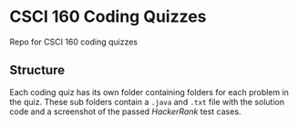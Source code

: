 # CSCI 160 Coding Quizzes

 Repo for CSCI 160 coding quizzes

## Structure

 Each coding quiz has its own folder containing folders for each problem in the quiz. These sub folders contain a `.java` and `.txt` file with the solution code and a screenshot of the passed _HackerRank_ test cases.
